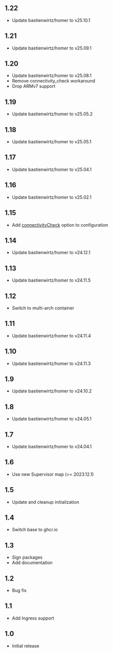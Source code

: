 ## 1.22
- Update bastienwirtz/homer to v25.10.1
## 1.21
- Update bastienwirtz/homer to v25.09.1
## 1.20
- Update bastienwirtz/homer to v25.08.1
- Remove connectivity_check workaround
- Drop ARMv7 support
## 1.19
- Update bastienwirtz/homer to v25.05.2
## 1.18
- Update bastienwirtz/homer to v25.05.1
## 1.17
- Update bastienwirtz/homer to v25.04.1
## 1.16
- Update bastienwirtz/homer to v25.02.1
## 1.15
- Add [connectivityCheck](https://github.com/bastienwirtz/homer/blob/main/docs/configuration.md#connectivity-checks) option to configuration
## 1.14
- Update bastienwirtz/homer to v24.12.1
## 1.13
- Update bastienwirtz/homer to v24.11.5
## 1.12
- Switch to multi-arch container
## 1.11
- Update bastienwirtz/homer to v24.11.4
## 1.10
- Update bastienwirtz/homer to v24.11.3
## 1.9
- Update bastienwirtz/homer to v24.10.2
## 1.8
- Update bastienwirtz/homer to v24.05.1
## 1.7
- Update bastienwirtz/homer to v24.04.1
## 1.6
- Use new Supervisor map (>= 2023.12.1)
## 1.5
- Update and cleanup initialization
## 1.4
- Switch base to ghcr.io
## 1.3
- Sign packages
- Add documentation
## 1.2
- Bug fix
## 1.1
- Add Ingress support
## 1.0
- Initial release
